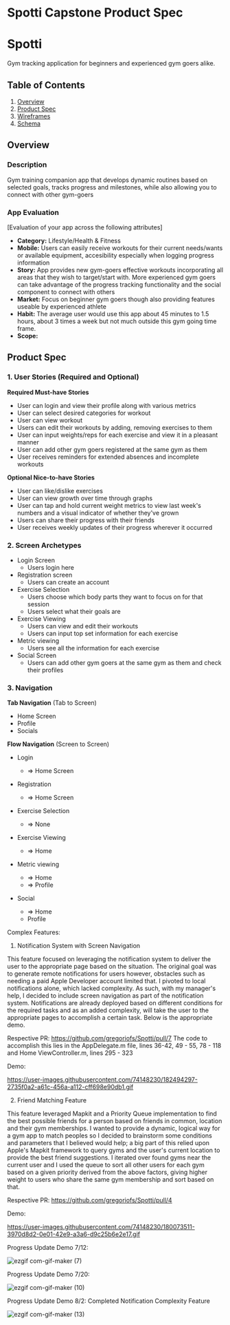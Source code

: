 Spotti Capstone Product Spec
===
# Spotti
Gym tracking application for beginners and experienced gym goers alike.

## Table of Contents
1. [Overview](#Overview)
1. [Product Spec](#Product-Spec)
1. [Wireframes](#Wireframes)
2. [Schema](#Schema)

## Overview
### Description
Gym training companion app that develops dynamic routines based on selected goals, tracks progress and milestones, while also allowing you to connect with other gym-goers

### App Evaluation
[Evaluation of your app across the following attributes]
- **Category:** Lifestyle/Health & Fitness
- **Mobile:** Users can easily receive workouts for their current needs/wants or available equipment, accesibility especially when logging progress information
- **Story:** App provides new gym-goers effective workouts incorporating all areas that they wish to target/start with. More experienced gym goers can take advantage of the progress tracking functionality and the social component to connect with others
- **Market:** Focus on beginner gym goers though also providing features useable by experienced athlete 
- **Habit:** The average user would use this app about 45 minutes to 1.5 hours, about 3 times a week but not much outside this gym going time frame. 
- **Scope:**

## Product Spec

### 1. User Stories (Required and Optional)

**Required Must-have Stories**

* User can login and view their profile along with various metrics
* User can select desired categories for workout
* User can view workout
* Users can edit their workouts by adding, removing exercises to them
* User can input weights/reps for each exercise and view it in a pleasant manner
* User can add other gym goers registered at the same gym as them
* User receives reminders for extended absences and incomplete workouts 

**Optional Nice-to-have Stories**

* User can like/dislike exercises
* User can view growth over time through graphs
* User can tap and hold current weight metrics to view last week's numbers and a visual indicator of whether they've grown
* Users can share their progress with their friends
* User receives weekly updates of their progress wherever it occurred


### 2. Screen Archetypes

* Login Screen
   * Users login here
* Registration screen
   * Users can create an account
* Exercise Selection
    * Users choose which body parts they want to focus on for that session
    * Users select what their goals are
* Exercise Viewing
    * Users can view and edit their workouts
    * Users can input top set information for each exercise
* Metric viewing
    * Users see all the information for each exercise
* Social Screen
    * Users can add other gym goers at the same gym as them and check their profiles


### 3. Navigation

**Tab Navigation** (Tab to Screen)

* Home Screen
* Profile
* Socials

**Flow Navigation** (Screen to Screen)

* Login
   * => Home Screen
  
* Registration
   * => Home Screen
* Exercise Selection
    * => None
* Exercise Viewing
    * => Home
* Metric viewing
    * => Home
    * => Profile
* Social
    * => Home
    * Profile

Complex Features:

1. Notification System with Screen Navigation

This feature focused on leveraging the notification system to deliver the user to the appropriate page based on the situation. The original goal was to generate remote notifications for users however, obstacles such as needing a paid Apple Developer account limited that. I pivoted to local notifications alone, which lacked complexity. As such, with my manager's help, I decided to include screen navigation as part of the notification system. Notifications are already deployed based on different conditions for the required tasks and as an added complexity, will take the user to the appropriate pages to accomplish a certain task. Below is the appropriate demo.

Respective PR: https://github.com/gregoriofs/Spotti/pull/7
The code to accomplish this lies in the AppDelegate.m file, lines 36-42, 49 - 55, 78 - 118 and Home ViewController.m, lines 295 - 323

Demo:

https://user-images.githubusercontent.com/74148230/182494297-2735f0a2-a61c-456a-a112-cff698e90db1.gif

2. Friend Matching Feature

This feature leveraged Mapkit and a Priority Queue implementation to find the best possible friends for a person based on friends in common, location and their gym memberships. I wanted to provide a dynamic, logical way for a gym app to match peoples so I decided to brainstorm some conditions and parameters that I believed would help; a big part of this relied upon Apple's Mapkit framework to query gyms and the user's current location to provide the best friend suggestions. I iterated over found gyms near the current user and I used the queue to sort all other users for each gym based on a given priority derived from the above factors, giving higher weight to users who share the same gym membership and sort based on that.

Respective PR: https://github.com/gregoriofs/Spotti/pull/4

Demo: 

https://user-images.githubusercontent.com/74148230/180073511-3970d8d2-0e01-42e9-a3a6-d9c25b6e2e17.gif

Progress Update Demo 7/12:

![ezgif com-gif-maker (7)](https://user-images.githubusercontent.com/74148230/178561373-bf8446ec-5702-46c4-9b9e-02e54269b70f.gif)

Progress Update Demo 7/20:

![ezgif com-gif-maker (10)](https://user-images.githubusercontent.com/74148230/180091232-da3dceec-1d7d-4c2f-ace0-75fb60b61400.gif)

Progress Update Demo 8/2: Completed Notification Complexity Feature

![ezgif com-gif-maker (13)](https://user-images.githubusercontent.com/74148230/182494648-9089e1fb-1dcc-4048-9f6f-5af82254b81d.gif)

